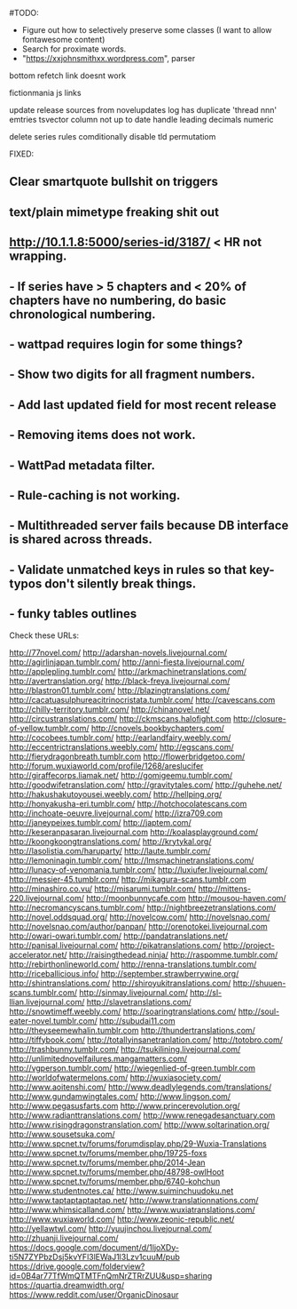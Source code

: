#TODO:
 - Figure out how to selectively preserve some classes (I want to allow fontawesome content)
 - Search for proximate words.
 - "https://xxjohnsmithxx.wordpress.com", parser

bottom refetch link doesnt work

fictionmania js links 
 
update release sources from novelupdates
log has duplicate 'thread nnn' emtries 
tsvector column not up to date
handle leading decimals numeric

delete series
rules comditionally disable tld permutatiom

 FIXED:
 ## Clear smartquote bullshit on triggers 
 ## text/plain mimetype freaking shit out
 ## http://10.1.1.8:5000/series-id/3187/ < HR not wrapping.
 ## - If series have > 5 chapters and < 20% of chapters have no numbering, do basic chronological numbering.
 ## - wattpad requires login for some things?
 ## - Show two digits for all fragment numbers.
 ## - Add last updated field for most recent release
 ## - Removing items does not work.
 ## - WattPad metadata filter.
 ## - Rule-caching is not working.
 ## - Multithreaded server fails because DB interface is shared across threads.
 ## - Validate unmatched keys in rules so that key-typos don't silently break things.
 ## - funky tables outlines


Check these URLs:



http://77novel.com/
http://adarshan-novels.livejournal.com/
http://agirlinjapan.tumblr.com/
http://anni-fiesta.livejournal.com/
http://applepling.tumblr.com/
http://arkmachinetranslations.com/
http://avertranslation.org/
http://black-freya.livejournal.com/
http://blastron01.tumblr.com/
http://blazingtranslations.com/
http://cacatuasulphureacitrinocristata.tumblr.com/
http://cavescans.com
http://chilly-territory.tumblr.com/
http://chinanovel.net/
http://circustranslations.com/
http://ckmscans.halofight.com
http://closure-of-yellow.tumblr.com/
http://cnovels.bookbychapters.com/
http://cocobees.tumblr.com/
http://earlandfairy.weebly.com/
http://eccentrictranslations.weebly.com/
http://egscans.com/
http://fierydragonbreath.tumblr.com
http://flowerbridgetoo.com/
http://forum.wuxiaworld.com/profile/1268/areslucifer
http://giraffecorps.liamak.net/
http://gomigeemu.tumblr.com/
http://goodwifetranslation.com/
http://gravitytales.com/
http://guhehe.net/
http://hakushakutoyousei.weebly.com/
http://hellping.org/
http://honyakusha-eri.tumblr.com/
http://hotchocolatescans.com
http://inchoate-oeuvre.livejournal.com/
http://izra709.com
http://janeypeixes.tumblr.com/
http://japtem.com/
http://keseranpasaran.livejournal.com
http://koalasplayground.com/
http://koongkoongtranslations.com/
http://krytykal.org/
http://lasolistia.com/haruparty/
http://laute.tumblr.com/
http://lemoninagin.tumblr.com/
http://lmsmachinetranslations.com/
http://lunacy-of-venomania.tumblr.com/
http://luxiufer.livejournal.com/
http://messier-45.tumblr.com/
http://mikagura-scans.tumblr.com
http://minashiro.co.vu/
http://misarumi.tumblr.com/
http://mittens-220.livejournal.com/
http://moonbunnycafe.com
http://mousou-haven.com/
http://necromancyscans.tumblr.com/
http://nightbreezetranslations.com/
http://novel.oddsquad.org/
http://novelcow.com/
http://novelsnao.com/
http://novelsnao.com/author/panpan/
http://orenotokei.livejournal.com
http://owari-owari.tumblr.com/
http://pandatranslations.net/
http://panisal.livejournal.com/
http://pikatranslations.com/
http://project-accelerator.net/
http://raisingthedead.ninja/
http://raspomme.tumblr.com/
http://rebirthonlineworld.com/
http://renna-translations.tumblr.com/
http://riceballicious.info/
http://september.strawberrywine.org/
http://shintranslations.com/
http://shiroyukitranslations.com/
http://shuuen-scans.tumblr.com/
http://sinmay.livejournal.com/
http://sl-llian.livejournal.com/
http://slavetranslations.com/
http://snowtimeff.weebly.com/
http://soaringtranslations.com/
http://soul-eater-novel.tumblr.com/
http://subudai11.com
http://theyseemewhalin.tumblr.com
http://thundertranslations.com/
http://tiffybook.com/
http://totallyinsanetranlation.com/
http://totobro.com/
http://trashbunny.tumblr.com/
http://tsukilining.livejournal.com/
http://unlimitednovelfailures.mangamatters.com/
http://vgperson.tumblr.com/
http://wiegenlied-of-green.tumblr.com
http://worldofwatermelons.com/
http://wuxiasociety.com/
http://www.aoitenshi.com/ 
http://www.deadlylegends.com/translations/
http://www.gundamwingtales.com/
http://www.lingson.com/
http://www.pegasusfarts.com
http://www.princerevolution.org/
http://www.radianttranslations.com/
http://www.renegadesanctuary.com
http://www.risingdragonstranslation.com/
http://www.soltarination.org/
http://www.sousetsuka.com/
http://www.spcnet.tv/forums/forumdisplay.php/29-Wuxia-Translations
http://www.spcnet.tv/forums/member.php/19725-foxs
http://www.spcnet.tv/forums/member.php/2014-Jean
http://www.spcnet.tv/forums/member.php/48798-owlHoot
http://www.spcnet.tv/forums/member.php/6740-kohchun
http://www.studentnotes.ca/
http://www.suiminchuudoku.net
http://www.taptaptaptaptap.net/
http://www.translationnations.com/
http://www.whimsicalland.com/
http://www.wuxiatranslations.com/
http://www.wuxiaworld.com/
http://www.zeonic-republic.net/
http://yellawtwl.com/
http://yuujinchou.livejournal.com/
http://zhuanji.livejournal.com/
https://docs.google.com/document/d/1ljoXDy-ti5N7ZYPbzDsj5kvYFl3lEWaJ1l3Lzv1cuuM/pub
https://drive.google.com/folderview?id=0B4ar77TfWmQTMTFnQmNrZTRrZUU&usp=sharing
https://quartia.dreamwidth.org/
https://www.reddit.com/user/OrganicDinosaur